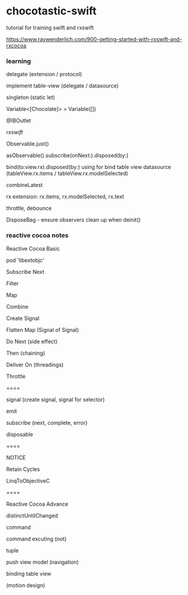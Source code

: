 # chocotastic-swift

tutorial for training swift and rxswift 

https://www.raywenderlich.com/900-getting-started-with-rxswift-and-rxcocoa

### learning

delegate (extension / protocol)

implement table-view (delegate / datasource)

singleton (static let)

Variable<[Chocolate]> = Variable([])

@IBOutlet

*rxswift*

Observable.just()

asObservable().subscribe(onNext:).disposed(by:)

bind(to:view.rx).disposed(by:) using for bind table view datasource (tableView.rx.items / tableView.rx.modelSelected)

combineLatest

rx extension: rx.items, rx.modelSelected, rx.text

throttle, debounce

DisposeBag - ensure observers clean up when deinit()

### reactive cocoa notes

Reactive Cocoa Basic

pod 'libextobjc'

Subscribe Next

Filter

Map

Combine

Create Signal

Flatten Map (Signal of Signal)

Do Next (side effect)

Then (chaining)

Deliver On (threadings)

Throttle

====

signal (create signal, signal for selector)

emit

subscribe (next, complete, error)

disposable

====

NOTICE

Retain Cycles

LinqToObjectiveC

====

Reactive Cocoa Advance

distinctUntilChanged

command

command excuting (not)

tuple

push view model (navigation)

binding table view

(motion design)

